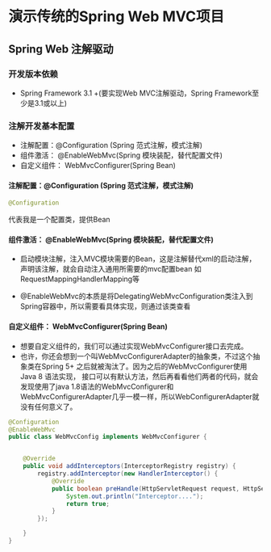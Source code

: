 # 演示传统的Spring Web MVC项目

## Spring Web 注解驱动


### 开发版本依赖

- Spring Framework 3.1 +(要实现Web MVC注解驱动，Spring Framework至少是3.1或以上)

### 注解开发基本配置
- 注解配置：@Configuration (Spring 范式注解，模式注解)
- 组件激活： @EnableWebMvc(Spring 模块装配，替代配置文件)
- 自定义组件： WebMvcConfigurer(Spring Bean)

#### 注解配置：@Configuration (Spring 范式注解，模式注解)

```java
@Configuration
```
代表我是一个配置类，提供Bean


#### 组件激活： @EnableWebMvc(Spring 模块装配，替代配置文件)

- 启动模块注解，注入MVC模块需要的Bean，这是注解替代xml的启动注解，声明该注解，就会自动注入通用所需要的mvc配置bean
如RequestMappingHandlerMapping等

- @EnableWebMvc的本质是将DelegatingWebMvcConfiguration类注入到Spring容器中，所以需要看具体实现，则通过该类查看

#### 自定义组件： WebMvcConfigurer(Spring Bean)

- 想要自定义组件的，我们可以通过实现WebMvcConfigurer接口去完成。
- 也许，你还会想到一个叫WebMvcConfigurerAdapter的抽象类，不过这个抽象类在Spring 5+ 之后就被淘汰了。因为之后的WebMvcConfigurer使用Java 8 语法实现，
接口可以有默认方法，然后再看看他们两者的代码，就会发现使用了java 1.8语法的WebMvcConfigurer和WebMvcConfigurerAdapter几乎一模一样，所以WebConfigurerAdapter就没有任何意义了。

```java
@Configuration
@EnableWebMvc
public class WebMvcConfig implements WebMvcConfigurer {


    @Override
    public void addInterceptors(InterceptorRegistry registry) {
        registry.addInterceptor(new HandlerInterceptor() {
            @Override
            public boolean preHandle(HttpServletRequest request, HttpServletResponse response, Object handler) throws Exception {
                System.out.println("Interceptor....");
                return true;
            }
        });

    }
}
```






